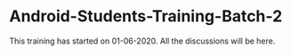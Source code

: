 # Android-Students-Training-Batch-2
This training has started on 01-06-2020. All the discussions will be here.
